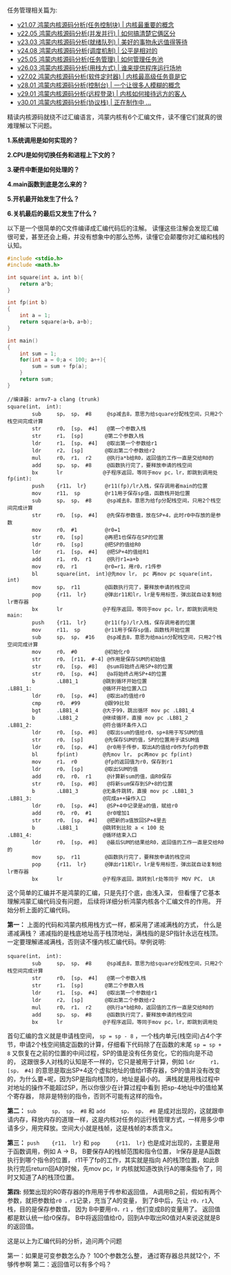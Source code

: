 
任务管理相关篇为: 

* [v21.07 鸿蒙内核源码分析(任务控制块) | 内核最重要的概念](/blog/21.md)
* [v22.05 鸿蒙内核源码分析(并发并行) | 如何搞清楚它俩区分](/blog/22.md)
* [v23.03 鸿蒙内核源码分析(就绪队列) | 美好的事物永远值得等待](/blog/23.md)
* [v24.08 鸿蒙内核源码分析(调度机制) | 公平是相对的](/blog/24.md)
* [v25.05 鸿蒙内核源码分析(任务管理) | 如何管理任务池](/blog/25.md)
* [v26.03 鸿蒙内核源码分析(用栈方式) | 谁来提供程序运行场地](/blog/26.md)
* [v27.02 鸿蒙内核源码分析(软件定时器) | 内核最高级任务竟是它](/blog/27.md)
* [v28.01 鸿蒙内核源码分析(控制台) | 一个让很多人模糊的概念](/blog/28.md)
* [v29.01 鸿蒙内核源码分析(远程登录) | 内核如何接待远方的客人](/blog/29.md)
* [v30.01 鸿蒙内核源码分析(协议栈) | 正在制作中 ... ](/blog/30.md)


精读内核源码就绕不过汇编语言，鸿蒙内核有6个汇编文件，读不懂它们就真的很难理解以下问题。

**1.系统调用是如何实现的？**

**2.CPU是如何切换任务和进程上下文的？**

**3.硬件中断是如何处理的？**

**4.main函数到底是怎么来的？**

**5.开机最开始发生了什么？**

**6.关机最后的最后又发生了什么？**

以下是一个很简单的C文件编译成汇编代码后的注解。 读懂这些注解会发现汇编很可爱，甚至还会上瘾，并没有想象中的那么恐怖，读懂它会颠覆你对汇编和栈的认知。

```c
#include <stdio.h>
#include <math.h>

int square(int a，int b){
    return a*b;
}

int fp(int b)
{
    int a = 1;
    return square(a+b，a+b);
}

int main()
{
    int sum = 1;
    for(int a = 0;a < 100; a++){
        sum = sum + fp(a);
    }
    return sum;
}
```

```assembly
//编译器: armv7-a clang (trunk)
square(int， int):
        sub     sp， sp， #8     @sp减去8，意思为给square分配栈空间，只用2个栈空间完成计算
        str     r0， [sp， #4]   @第一个参数入栈
        str     r1， [sp]       @第二个参数入栈
        ldr     r1， [sp， #4]   @取出第一个参数给r1
        ldr     r2， [sp]       @取出第二个参数给r2
        mul     r0， r1， r2     @执行a*b给R0，返回值的工作一直是交给R0的
        add     sp， sp， #8     @函数执行完了，要释放申请的栈空间
        bx      lr             @子程序返回，等同于mov pc，lr，即跳到调用处
fp(int):
        push    {r11， lr}      @r11(fp)/lr入栈，保存调用者main的位置
        mov     r11， sp        @r11用于保存sp值，函数栈开始位置 
        sub     sp， sp， #8     @sp减去8，意思为给fp分配栈空间，只用2个栈空间完成计算
        str     r0， [sp， #4]   @先保存参数值，放在SP+4，此时r0中存放的是参数
        mov     r0， #1         @r0=1
        str     r0， [sp]       @再把1也保存在SP的位置
        ldr     r0， [sp]       @把SP的值给R0
        ldr     r1， [sp， #4]   @把SP+4的值给R1
        add     r1， r0， r1     @执行r1=a+b
        mov     r0， r1         @r0=r1，用r0，r1传参
        bl      square(int， int)@先mov lr， pc 再mov pc square(int， int)   
        mov     sp， r11        @函数执行完了，要释放申请的栈空间 
        pop     {r11， lr}      @弹出r11和lr，lr是专用标签，弹出就自动复制给lr寄存器
        bx      lr             @子程序返回，等同于mov pc，lr，即跳到调用处
main:
        push    {r11， lr}      @r11(fp)/lr入栈，保存调用者的位置
        mov     r11， sp        @r11用于保存sp值，函数栈开始位置
        sub     sp， sp， #16    @sp减去8，意思为给main分配栈空间，只用2个栈空间完成计算
        mov     r0， #0         @初始化r0
        str     r0， [r11， #-4] @作用是保存SUM的初始值 
        str     r0， [sp， #8]   @sum将始终占用SP+8的位置
        str     r0， [sp， #4]   @a将始终占用SP+4的位置
        b       .LBB1_1        @跳到循环开始位置
.LBB1_1:                       @循环开始位置入口
        ldr     r0， [sp， #4]   @取出a的值给r0
        cmp     r0， #99        @跟99比较
        bgt     .LBB1_4        @大于99，跳出循环 mov pc .LBB1_4
        b       .LBB1_2        @继续循环，直接 mov pc .LBB1_2
.LBB1_2:                       @符合循环条件入口
        ldr     r0， [sp， #8]   @取出sum的值给r0，sp+8用于写SUM的值
        str     r0， [sp]       @先保存SUM的值，SP的位置用于读SUM值
        ldr     r0， [sp， #4]   @r0用于传参，取出A的值给r0作为fp的参数
        bl      fp(int)        @先mov lr， pc再mov pc fp(int)
        mov     r1， r0         @fp的返回值为r0，保存到r1
        ldr     r0， [sp]       @取出SUM的值
        add     r0， r0， r1     @计算新sum的值，由R0保存
        str     r0， [sp， #8]   @将新sum保存到SP+8的位置
        b       .LBB1_3        @无条件跳转，直接 mov pc .LBB1_3
.LBB1_3:                       @完成a++操作入口
        ldr     r0， [sp， #4]   @SP+4中记录是a的值，赋给r0
        add     r0， r0， #1     @r0增加1
        str     r0， [sp， #4]   @把新的a值放回SP+4里去
        b       .LBB1_1        @跳转到比较 a < 100 处
.LBB1_4:                       @循环结束入口
        ldr     r0， [sp， #8]   @最后SUM的结果给R0，返回值的工作一直是交给R0的
        mov     sp， r11        @函数执行完了，要释放申请的栈空间
        pop     {r11， lr}      @弹出r11和lr，lr是专用标签，弹出就自动复制给lr寄存器
        bx      lr             @子程序返回，跳转到lr处等同于 MOV PC， LR

```

这个简单的汇编并不是鸿蒙的汇编，只是先打个底，由浅入深， 但看懂了它基本理解鸿蒙汇编代码没有问题， 后续将详细分析鸿蒙内核各个汇编文件的作用。
开始分析上面的汇编代码。

**第一：** 上面的代码和鸿蒙内核用栈方式一样，都采用了递减满栈的方式， 什么是递减满栈？ 递减指的是栈底地址高于栈顶地址，满栈指的是SP指针永远在栈顶。一定要理解递减满栈，否则读不懂内核汇编代码。举例说明:

```assembly
square(int， int):
        sub     sp， sp， #8     @sp减去8，意思为给square分配栈空间，只用2个栈空间完成计算
        str     r0， [sp， #4]   @第一个参数入栈
        str     r1， [sp]       @第二个参数入栈
        ldr     r1， [sp， #4]   @取出第一个参数给r1
        ldr     r2， [sp]       @取出第二个参数给r2
        mul     r0， r1， r2     @执行a*b给R0，返回值的工作一直是交给R0的
        add     sp， sp， #8     @函数执行完了，要释放申请的栈空间
        bx      lr             @子程序返回，等同于mov pc，lr，即跳到调用处
```

首句汇编的含义就是申请栈空间， `sp = sp - 8` ，一个栈内单元(栈空间)占4个字节，申请2个栈空间搞定函数的计算，仔细看下代码除了在函数的末尾 `sp = sp + 8` 又恢复在之前的位置的中间过程，SP的值是没有任务变化，它的指向是不动的， 这跟很多人对栈的认知是不一样的，它只是被用于计算，例如
`ldr     r1， [sp， #4]` 的意思是取出SP+4这个虚拟地址的值给r1寄存器，SP的值并没有改变的，为什么要+呢，因为SP是指向栈顶的，地址是最小的。 满栈就是用栈过程中对地址的操作不能超过SP，所以你很少在计算过程中看到 把sp-4地址中的值给某个寄存器， 除非是特别的指令，否则不可能有这样的指令。

**第二：** `sub     sp， sp， #8` 和 `add     sp， sp， #8` 是成对出现的，这就跟申请内存，释放内存的道理一样，这是内核对任务的运行栈管理方式，一样用多少申请多少，用完释放。空间大小就是栈帧，这是栈帧的本质含义。

**第三：** `push    {r11， lr}` 和 `pop     {r11， lr}` 也是成对出现的，主要是用于函数调用，例如 A -> B， B要保存A的栈帧范围和指令位置， lr保存是是A函数执行到哪个指令的位置， r11干了fp的工作，其实就是指向 A的栈顶位置，如此B执行完后return回A的时候，先mov pc，lr 内核就知道改执行A的哪条指令了，同时又知道了A的栈顶位置。

**第四:** 频繁出现的R0寄存器的作用用于传参和返回值， A调用B之前，假如有两个参数，就把参数给`r0 ，r1`记录，充当了A的变量， 到了B中后，先让 `r0，r1`入栈，目的是保存参数值， 因为 B中要用`r0，r1` ，他们变成B的变量用了。 返回值都是默认统一给r0保存。 B中将返回值给r0，回到A中取出R0值对A来说这就是B的返回值。

这是以上为汇编代码的分析，追问两个问题

第一：如果是可变参数怎么办？ 100个参数怎么整， 通过寄存器总共就12个，不够传参啊
第二：返回值可以有多个吗？















  

